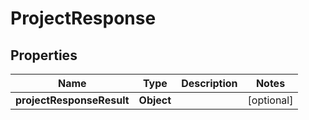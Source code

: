 # ProjectResponse

## Properties
Name | Type | Description | Notes
------------ | ------------- | ------------- | -------------
**projectResponseResult** | **Object** |  |  [optional]
